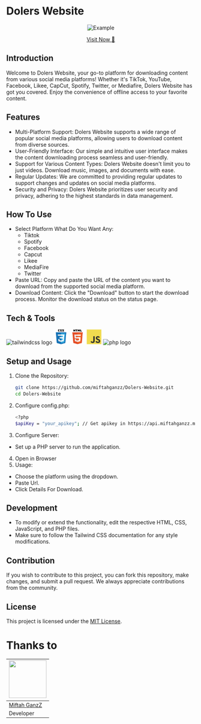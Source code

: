 # Dolers Website

<p align="center">
  <img src="https://raw.githubusercontent.com/miftahganzz/Dolers-Website/main/preview.png" alt="Example">
</p>

<p align="center">
<a href="https://dolers.miftah.xyz" target="_blank">Visit Now 🚀</a>
</p>

## Introduction

Welcome to Dolers Website, your go-to platform for downloading content from various social media platforms! Whether it's TikTok, YouTube, Facebook, Likee, CapCut, Spotify, Twitter, or Mediafire, Dolers Website has got you covered. Enjoy the convenience of offline access to your favorite content.

## Features

* Multi-Platform Support: Dolers Website supports a wide range of popular social media platforms, allowing users to download content from diverse sources.
* User-Friendly Interface: Our simple and intuitive user interface makes the content downloading process seamless and user-friendly.
* Support for Various Content Types: Dolers Website doesn't limit you to just videos. Download music, images, and documents with ease.
* Regular Updates: We are committed to providing regular updates to support changes and updates on social media platforms.
* Security and Privacy: Dolers Website prioritizes user security and privacy, adhering to the highest standards in data management.

## How To Use

* Select Platform What Do You Want Any:
  - Tiktok
  - Spotify
  - Facebook
  - Capcut
  - Likee
  - MediaFire
  - Twitter
* Paste URL: Copy and paste the URL of the content you want to download from the supported social media platform.
* Download Content: Click the "Download" button to start the download process. Monitor the download status on the status page.

## Tech & Tools
<p align="left"> 
<img src="https://cdn.jsdelivr.net/gh/devicons/devicon/icons/tailwindcss/tailwindcss-original-wordmark.svg" height="40" alt="tailwindcss logo"  />
<img src="https://raw.githubusercontent.com/devicons/devicon/master/icons/css3/css3-original-wordmark.svg" alt="css3" width="40" height="40"/>
<img src="https://raw.githubusercontent.com/devicons/devicon/master/icons/html5/html5-original-wordmark.svg" alt="html5" width="40" height="40"/>
<img src="https://raw.githubusercontent.com/devicons/devicon/master/icons/javascript/javascript-original.svg" alt="javascript" width="40" height="40"/> 
<img src="https://cdn.jsdelivr.net/gh/devicons/devicon/icons/php/php-original.svg" height="40" alt="php logo"  />

## Setup and Usage

1. Clone the Repository:
   ``` bash
   git clone https://github.com/miftahganzz/Dolers-Website.git
   cd Dolers-Website
   ```
2. Configure config.php:
   ``` bash
   <?php
   $apiKey = "your_apikey"; // Get apikey in https://api.miftahganzz.my.id
   ```
3. Configure Server:
* Set up a PHP server to run the application.
4. Open in Browser
5. Usage:
* Choose the platform using the dropdown.
* Paste Url.
* Click Details For Download.

## Development
* To modify or extend the functionality, edit the respective HTML, CSS, JavaScript, and PHP files.
* Make sure to follow the Tailwind CSS documentation for any style modifications.

## Contribution

If you wish to contribute to this project, you can fork this repository, make changes, and submit a pull request. We always appreciate contributions from the community.

## License
This project is licensed under the [MIT License](LICENSE).

# Thanks to
<a href="https://github.com/miftahganzz"><img src="https://github.com/miftahganzz.png?size=100" width="100" height="100"></a> |
---|
[Miftah GanzZ](https://github.com/miftahganzz)  |
Developer |

